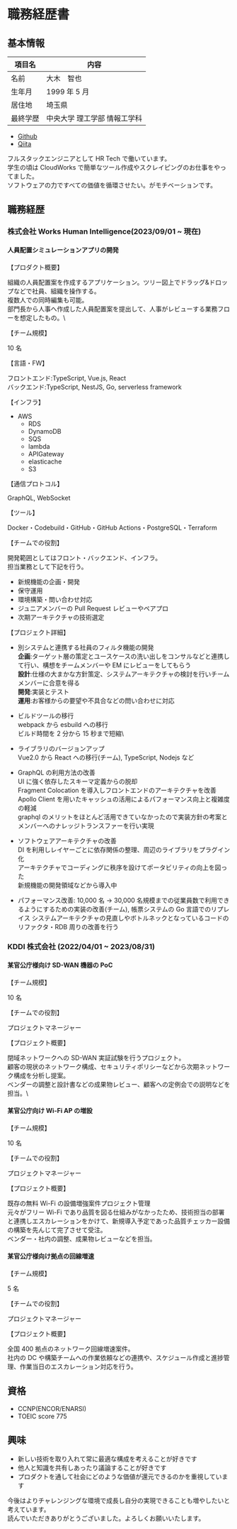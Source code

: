 # 職務経歴書

## 基本情報

| 項目名   | 内容                         |
| -------- | ---------------------------- |
| 名前     | 大木　智也                   |
| 生年月   | 1999 年 5 月                 |
| 居住地   | 埼玉県                       |
| 最終学歴 | 中央大学 理工学部 情報工学科 |

- [Github](https://github.com/sasakitimaru)
- [Qiita](https://qiita.com/sasakitimaru)

フルスタックエンジニアとして HR Tech で働いています。\
学生の頃は CloudWorks で簡単なツール作成やスクレイピングのお仕事をやってました。\
ソフトウェアの力ですべての価値を循環させたい。がモチベーションです。

## 職務経歴

### 株式会社 Works Human Intelligence(2023/09/01 ~ 現在)

#### 人員配置シミュレーションアプリの開発

【プロダクト概要】

組織の人員配置案を作成するアプリケーション。ツリー図上でドラッグ&ドロップなどで社員、組織を操作する。\
複数人での同時編集も可能。\
部門長から人事へ作成した人員配置案を提出して、人事がレビューする業務フローを想定したもの。\

【チーム規模】

10 名

【言語・FW】

フロントエンド:TypeScript, Vue.js, React \
バックエンド:TypeScript, NestJS, Go, serverless framework

【インフラ】

- AWS
  - RDS
  - DynamoDB
  - SQS
  - lambda
  - APIGateway
  - elasticache
  - S3

【通信プロトコル】

GraphQL, WebSocket

【ツール】

Docker・Codebuild・GitHub・GitHub Actions・PostgreSQL・Terraform

【チームでの役割】

開発範囲としてはフロント・バックエンド、インフラ。\
担当業務として下記を行う。

- 新規機能の企画・開発
- 保守運用
- 環境構築・問い合わせ対応
- ジュニアメンバーの Pull Request レビューやペアプロ
- 次期アーキテクチャの技術選定

【プロジェクト詳細】

- 別システムと連携する社員のフィルタ機能の開発\
  **企画**:ターゲット層の策定とユースケースの洗い出しをコンサルなどと連携して行い、構想をチームメンバーや EM にレビューをしてもらう\
  **設計**:仕様の大まかな方針策定、システムアーキテクチャの検討を行いチームメンバーに合意を得る\
  **開発**:実装とテスト\
  **運用**:お客様からの要望や不具合などの問い合わせに対応

- ビルドツールの移行\
  webpack から esbuild への移行\
  ビルド時間を 2 分から 15 秒まで短縮\
- ライブラリのバージョンアップ\
  Vue2.0 から React への移行(チーム)\, TypeScript, Nodejs など
- GraphQL の利用方法の改善\
  UI に強く依存したスキーマ定義からの脱却\
  Fragment Colocation を導入しフロントエンドのアーキテクチャを改善\
  Apollo Client を用いたキャッシュの活用によるパフォーマンス向上と複雑度の軽減\
  graphql のメリットをほとんど活用できていなかったので実装方針の考案とメンバーへのナレッジトランスファーを行い実現
- ソフトウェアアーキテクチャの改善\
  DI を利用しレイヤーごとに依存関係の整理、周辺のライブラリをプラグイン化\
  アーキテクチャでコーディングに秩序を設けてポータビリティの向上を図った\
  新規機能の開発領域などから導入中
- パフォーマンス改善:
  10,000 名 → 30,000 名規模までの従業員数で利用できるようにするための実装の改善(チーム), 帳票システムの Go 言語でのリプレイス
  システムアーキテクチャの見直しやボトルネックとなっているコードのリファクタ・RDB 周りの改善を行う

### KDDI 株式会社 (2022/04/01 ~ 2023/08/31)

#### 某官公庁様向け SD-WAN 機器の PoC

【チーム規模】

10 名

【チームでの役割】

プロジェクトマネージャー

【プロジェクト概要】

閉域ネットワークへの SD-WAN 実証試験を行うプロジェクト。\
顧客の現状のネットワーク構成、セキュリティポリシーなどから次期ネットワーク構成を分析し提案。\
ベンダーの調整と設計書などの成果物レビュー、顧客への定例会での説明などを担当。\

#### 某官公庁向け Wi-Fi AP の増設

【チーム規模】

10 名

【チームでの役割】

プロジェクトマネージャー

【プロジェクト概要】

既存の無料 Wi-Fi の設備増強案件プロジェクト管理\
元々がフリー Wi-Fi であり品質を図る仕組みがなかったため、技術担当の部署と連携しエスカレーションをかけて、新規導入予定であった品質チェッカー設備の構築を先んじて完了させて受注。\
ベンダー・社内の調整、成果物レビューなどを担当。

#### 某官公庁様向け拠点の回線増速

【チーム規模】

5 名

【チームでの役割】

プロジェクトマネージャー

【プロジェクト概要】

全国 400 拠点のネットワーク回線増速案件。\
社内の DC や構築チームへの作業依頼などの連携や、スケジュール作成と進捗管理、作業当日のエスカレーション対応を行う。

## 資格

- CCNP(ENCOR/ENARSI)
- TOEIC score 775

## 興味

- 新しい技術を取り入れて常に最適な構成を考えることが好きです
- 他人と知識を共有しあったり議論することが好きです
- プロダクトを通して社会にどのような価値が還元できるのかを重視しています

今後はよりチャレンジングな環境で成長し自分の実現できることも増やしたいと考えています。\
読んでいただきありがとうございました。よろしくお願いいたします。
